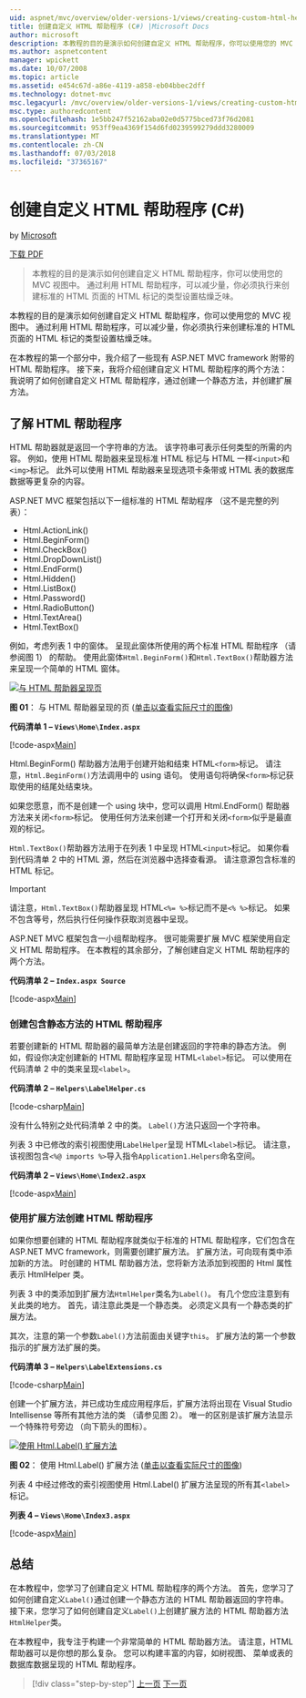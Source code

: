 ```yaml
---
uid: aspnet/mvc/overview/older-versions-1/views/creating-custom-html-helpers-cs
title: 创建自定义 HTML 帮助程序 (C#) |Microsoft Docs
author: microsoft
description: 本教程的目的是演示如何创建自定义 HTML 帮助程序，你可以使用您的 MVC 视图中。 通过利用 HTML 帮助器...
ms.author: aspnetcontent
manager: wpickett
ms.date: 10/07/2008
ms.topic: article
ms.assetid: e454c67d-a86e-4119-a858-eb04bbec2dff
ms.technology: dotnet-mvc
msc.legacyurl: /mvc/overview/older-versions-1/views/creating-custom-html-helpers-cs
msc.type: authoredcontent
ms.openlocfilehash: 1e5bb247f52162aba02e0d5775bced73f76d2081
ms.sourcegitcommit: 953ff9ea4369f154d6fd0239599279ddd3280009
ms.translationtype: MT
ms.contentlocale: zh-CN
ms.lasthandoff: 07/03/2018
ms.locfileid: "37365167"
---
```

<a name="creating-custom-html-helpers-c"></a>创建自定义 HTML 帮助程序 (C#)
====================
by [Microsoft](https://github.com/microsoft)

[下载 PDF](http://download.microsoft.com/download/1/1/f/11f721aa-d749-4ed7-bb89-a681b68894e6/ASPNET_MVC_Tutorial_9_CS.pdf)

> 本教程的目的是演示如何创建自定义 HTML 帮助程序，你可以使用您的 MVC 视图中。 通过利用 HTML 帮助程序，可以减少量，你必须执行来创建标准的 HTML 页面的 HTML 标记的类型设置枯燥乏味。


本教程的目的是演示如何创建自定义 HTML 帮助程序，你可以使用您的 MVC 视图中。 通过利用 HTML 帮助程序，可以减少量，你必须执行来创建标准的 HTML 页面的 HTML 标记的类型设置枯燥乏味。

在本教程的第一个部分中，我介绍了一些现有 ASP.NET MVC framework 附带的 HTML 帮助程序。 接下来，我将介绍创建自定义 HTML 帮助程序的两个方法： 我说明了如何创建自定义 HTML 帮助程序，通过创建一个静态方法，并创建扩展方法。

## <a name="understanding-html-helpers"></a>了解 HTML 帮助程序

HTML 帮助器就是返回一个字符串的方法。 该字符串可表示任何类型的所需的内容。 例如，使用 HTML 帮助器来呈现标准 HTML 标记与 HTML 一样`<input>`和`<img>`标记。 此外可以使用 HTML 帮助器来呈现选项卡条带或 HTML 表的数据库数据等更复杂的内容。

ASP.NET MVC 框架包括以下一组标准的 HTML 帮助程序 （这不是完整的列表）：

- Html.ActionLink()
- Html.BeginForm()
- Html.CheckBox()
- Html.DropDownList()
- Html.EndForm()
- Html.Hidden()
- Html.ListBox()
- Html.Password()
- Html.RadioButton()
- Html.TextArea()
- Html.TextBox()

例如，考虑列表 1 中的窗体。 呈现此窗体所使用的两个标准 HTML 帮助程序 （请参阅图 1） 的帮助。 使用此窗体`Html.BeginForm()`和`Html.TextBox()`帮助器方法来呈现一个简单的 HTML 窗体。


[![与 HTML 帮助器呈现页](creating-custom-html-helpers-cs/_static/image2.png)](creating-custom-html-helpers-cs/_static/image1.png)

**图 01**： 与 HTML 帮助器呈现的页 ([单击以查看实际尺寸的图像](creating-custom-html-helpers-cs/_static/image3.png))


**代码清单 1 – `Views\Home\Index.aspx`**

[!code-aspx[Main](creating-custom-html-helpers-cs/samples/sample1.aspx)]

Html.BeginForm() 帮助器方法用于创建开始和结束 HTML`<form>`标记。 请注意，`Html.BeginForm()`方法调用中的 using 语句。 使用语句将确保`<form>`标记获取使用的结尾处结束块。

如果您愿意，而不是创建一个 using 块中，您可以调用 Html.EndForm() 帮助器方法来关闭`<form>`标记。 使用任何方法来创建一个打开和关闭`<form>`似乎是最直观的标记。

`Html.TextBox()`帮助器方法用于在列表 1 中呈现 HTML`<input>`标记。 如果你看到代码清单 2 中的 HTML 源，然后在浏览器中选择查看源。 请注意源包含标准的 HTML 标记。

> [!IMPORTANT]
> 请注意，`Html.TextBox()`帮助器呈现 HTML`<%= %>`标记而不是`<% %>`标记。 如果不包含等号，然后执行任何操作获取浏览器中呈现。

ASP.NET MVC 框架包含一小组帮助程序。 很可能需要扩展 MVC 框架使用自定义 HTML 帮助程序。 在本教程的其余部分，了解创建自定义 HTML 帮助程序的两个方法。

**代码清单 2 – `Index.aspx Source`**

[!code-aspx[Main](creating-custom-html-helpers-cs/samples/sample2.aspx)]

### <a name="creating-html-helpers-with-static-methods"></a>创建包含静态方法的 HTML 帮助程序

若要创建新的 HTML 帮助器的最简单方法是创建返回的字符串的静态方法。 例如，假设你决定创建新的 HTML 帮助程序呈现 HTML`<label>`标记。 可以使用在代码清单 2 中的类来呈现`<label>`。

**代码清单 2 – `Helpers\LabelHelper.cs`**

[!code-csharp[Main](creating-custom-html-helpers-cs/samples/sample3.cs)]

没有什么特别之处代码清单 2 中的类。 `Label()`方法只返回一个字符串。

列表 3 中已修改的索引视图使用`LabelHelper`呈现 HTML`<label>`标记。 请注意，该视图包含`<%@ imports %>`导入指令`Application1.Helpers`命名空间。

**代码清单 2 – `Views\Home\Index2.aspx`**

[!code-aspx[Main](creating-custom-html-helpers-cs/samples/sample4.aspx)]

### <a name="creating-html-helpers-with-extension-methods"></a>使用扩展方法创建 HTML 帮助程序

如果你想要创建的 HTML 帮助程序就类似于标准的 HTML 帮助程序，它们包含在 ASP.NET MVC framework，则需要创建扩展方法。 扩展方法，可向现有类中添加新的方法。 时创建的 HTML 帮助器方法，您将新方法添加到视图的 Html 属性表示 HtmlHelper 类。

列表 3 中的类添加到扩展方法`HtmlHelper`类名为`Label()`。 有几个您应注意到有关此类的地方。 首先，请注意此类是一个静态类。 必须定义具有一个静态类的扩展方法。

其次，注意的第一个参数`Label()`方法前面由关键字`this`。 扩展方法的第一个参数指示的扩展方法扩展的类。

**代码清单 3 – `Helpers\LabelExtensions.cs`**

[!code-csharp[Main](creating-custom-html-helpers-cs/samples/sample5.cs)]

创建一个扩展方法，并已成功生成应用程序后，扩展方法将出现在 Visual Studio Intellisense 等所有其他方法的类 （请参见图 2）。 唯一的区别是该扩展方法显示一个特殊符号旁边 （向下箭头的图标）。


[![使用 Html.Label() 扩展方法](creating-custom-html-helpers-cs/_static/image5.png)](creating-custom-html-helpers-cs/_static/image4.png)

**图 02**： 使用 Html.Label() 扩展方法 ([单击以查看实际尺寸的图像](creating-custom-html-helpers-cs/_static/image6.png))


列表 4 中经过修改的索引视图使用 Html.Label() 扩展方法呈现的所有其`<label>`标记。

**列表 4 – `Views\Home\Index3.aspx`**

[!code-aspx[Main](creating-custom-html-helpers-cs/samples/sample6.aspx)]

## <a name="summary"></a>总结

在本教程中，您学习了创建自定义 HTML 帮助程序的两个方法。 首先，您学习了如何创建自定义`Label()`通过创建一个静态方法的 HTML 帮助器返回的字符串。 接下来，您学习了如何创建自定义`Label()`上创建扩展方法的 HTML 帮助器方法`HtmlHelper`类。

在本教程中，我专注于构建一个非常简单的 HTML 帮助器方法。 请注意，HTML 帮助器可以是你想的那么复杂。 您可以构建丰富的内容，如树视图、 菜单或表的数据库数据呈现的 HTML 帮助程序。

> [!div class="step-by-step"]
> [上一页](asp-net-mvc-views-overview-cs.md)
> [下一页](using-the-tagbuilder-class-to-build-html-helpers-cs.md)
